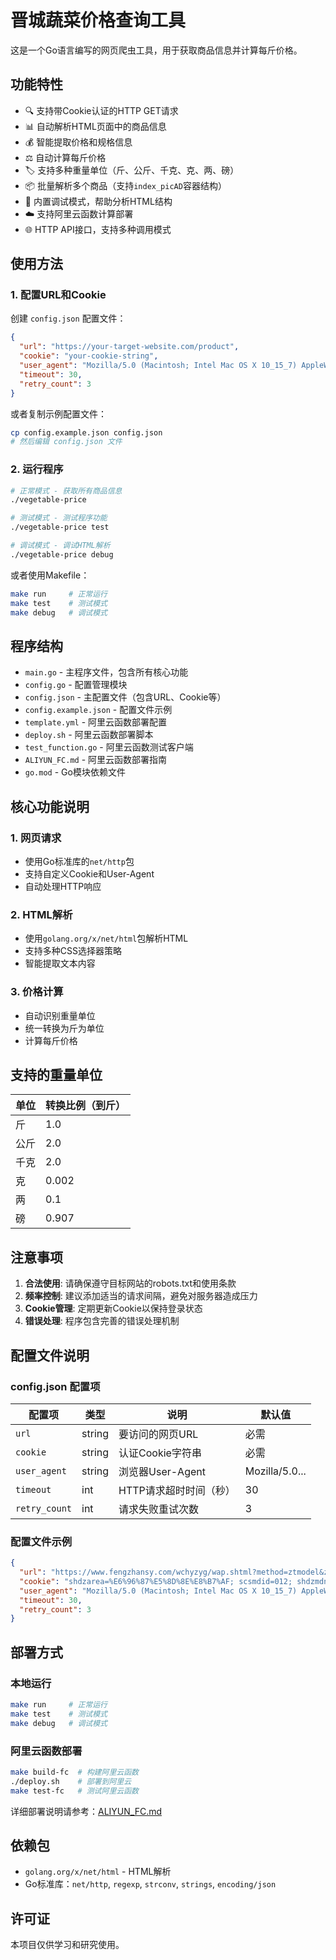 # 晋城蔬菜价格查询工具

这是一个Go语言编写的网页爬虫工具，用于获取商品信息并计算每斤价格。

## 功能特性

- 🔍 支持带Cookie认证的HTTP GET请求
- 📊 自动解析HTML页面中的商品信息
- 💰 智能提取价格和规格信息
- ⚖️ 自动计算每斤价格
- 🏷️ 支持多种重量单位（斤、公斤、千克、克、两、磅）
- 📦 批量解析多个商品（支持`index_picAD`容器结构）
- 🐛 内置调试模式，帮助分析HTML结构
- ☁️ 支持阿里云函数计算部署
- 🌐 HTTP API接口，支持多种调用模式

## 使用方法

### 1. 配置URL和Cookie

创建 `config.json` 配置文件：

```json
{
  "url": "https://your-target-website.com/product",
  "cookie": "your-cookie-string",
  "user_agent": "Mozilla/5.0 (Macintosh; Intel Mac OS X 10_15_7) AppleWebKit/537.36",
  "timeout": 30,
  "retry_count": 3
}
```

或者复制示例配置文件：

```bash
cp config.example.json config.json
# 然后编辑 config.json 文件
```

### 2. 运行程序

```bash
# 正常模式 - 获取所有商品信息
./vegetable-price

# 测试模式 - 测试程序功能
./vegetable-price test

# 调试模式 - 调试HTML解析
./vegetable-price debug
```

或者使用Makefile：

```bash
make run     # 正常运行
make test    # 测试模式
make debug   # 调试模式
```

## 程序结构

- `main.go` - 主程序文件，包含所有核心功能
- `config.go` - 配置管理模块
- `config.json` - 主配置文件（包含URL、Cookie等）
- `config.example.json` - 配置文件示例
- `template.yml` - 阿里云函数部署配置
- `deploy.sh` - 阿里云函数部署脚本
- `test_function.go` - 阿里云函数测试客户端
- `ALIYUN_FC.md` - 阿里云函数部署指南
- `go.mod` - Go模块依赖文件

## 核心功能说明

### 1. 网页请求
- 使用Go标准库的`net/http`包
- 支持自定义Cookie和User-Agent
- 自动处理HTTP响应

### 2. HTML解析
- 使用`golang.org/x/net/html`包解析HTML
- 支持多种CSS选择器策略
- 智能提取文本内容

### 3. 价格计算
- 自动识别重量单位
- 统一转换为斤为单位
- 计算每斤价格

## 支持的重量单位

| 单位 | 转换比例（到斤） |
|------|------------------|
| 斤   | 1.0             |
| 公斤 | 2.0             |
| 千克 | 2.0             |
| 克   | 0.002           |
| 两   | 0.1             |
| 磅   | 0.907           |

## 注意事项

1. **合法使用**: 请确保遵守目标网站的robots.txt和使用条款
2. **频率控制**: 建议添加适当的请求间隔，避免对服务器造成压力
3. **Cookie管理**: 定期更新Cookie以保持登录状态
4. **错误处理**: 程序包含完善的错误处理机制

## 配置文件说明

### config.json 配置项

| 配置项 | 类型 | 说明 | 默认值 |
|--------|------|------|--------|
| `url` | string | 要访问的网页URL | 必需 |
| `cookie` | string | 认证Cookie字符串 | 必需 |
| `user_agent` | string | 浏览器User-Agent | Mozilla/5.0... |
| `timeout` | int | HTTP请求超时时间（秒） | 30 |
| `retry_count` | int | 请求失败重试次数 | 3 |

### 配置文件示例

```json
{
  "url": "https://www.fengzhansy.com/wchyzyg/wap.shtml?method=ztmodel&ztid=gfl00%E7%93%9C%E6%9E%9C%E8%8A%B1%E8%8F%9C%E7%B1%BB",
  "cookie": "shdzarea=%E6%96%87%E5%8D%8E%E8%B7%AF; scsmdid=012; shdzmdname=%E5%87%A4%E5%B1%95%E8%B6%85%E5%B8%82%E6%96%87%E5%8D%8E%E8%B7%AF%E5%BA%97",
  "user_agent": "Mozilla/5.0 (Macintosh; Intel Mac OS X 10_15_7) AppleWebKit/537.36",
  "timeout": 30,
  "retry_count": 3
}
```

## 部署方式

### 本地运行

```bash
make run     # 正常运行
make test    # 测试模式
make debug   # 调试模式
```

### 阿里云函数部署

```bash
make build-fc  # 构建阿里云函数
./deploy.sh    # 部署到阿里云
make test-fc   # 测试阿里云函数
```

详细部署说明请参考：[ALIYUN_FC.md](ALIYUN_FC.md)

## 依赖包

- `golang.org/x/net/html` - HTML解析
- Go标准库：`net/http`, `regexp`, `strconv`, `strings`, `encoding/json`

## 许可证

本项目仅供学习和研究使用。

